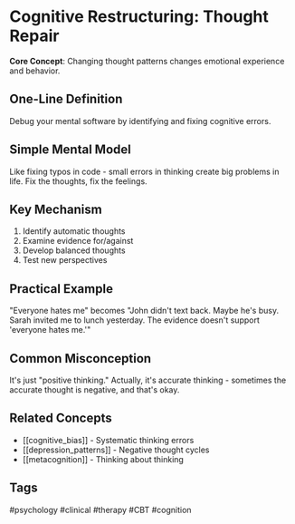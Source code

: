 # Cognitive Restructuring: Thought Repair

**Core Concept**: Changing thought patterns changes emotional experience and behavior.

## One-Line Definition
Debug your mental software by identifying and fixing cognitive errors.

## Simple Mental Model
Like fixing typos in code - small errors in thinking create big problems in life. Fix the thoughts, fix the feelings.

## Key Mechanism
1. Identify automatic thoughts
2. Examine evidence for/against
3. Develop balanced thoughts
4. Test new perspectives

## Practical Example
"Everyone hates me" becomes "John didn't text back. Maybe he's busy. Sarah invited me to lunch yesterday. The evidence doesn't support 'everyone hates me.'"

## Common Misconception
It's just "positive thinking." Actually, it's accurate thinking - sometimes the accurate thought is negative, and that's okay.

## Related Concepts
- [[cognitive_bias]] - Systematic thinking errors
- [[depression_patterns]] - Negative thought cycles
- [[metacognition]] - Thinking about thinking

## Tags
#psychology #clinical #therapy #CBT #cognition